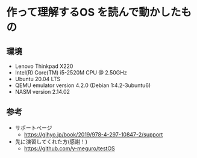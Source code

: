 # 作って理解するOS を読んで動かしたもの

## 環境
* Lenovo Thinkpad X220
* Intel(R) Core(TM) i5-2520M CPU @ 2.50GHz
* Ubuntu 20.04 LTS
* QEMU emulator version 4.2.0 (Debian 1:4.2-3ubuntu6)
* NASM version 2.14.02


## 参考

* サポートページ
  * https://gihyo.jp/book/2019/978-4-297-10847-2/support
* 先に演習してくれた方(感謝！)
  * https://github.com/y-meguro/testOS
